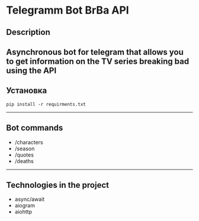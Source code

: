 # Telegramm Bot BrBa API
## Description
Asynchronous bot for telegram that allows you to get information on the TV series breaking bad using the API
---
## Установка
```
pip install -r requirments.txt
```
---
## Bot сommands
* /characters
* /season
* /quotes
* /deaths
---
## Technologies in the project
* async/await
* aiogram
* aiohttp
